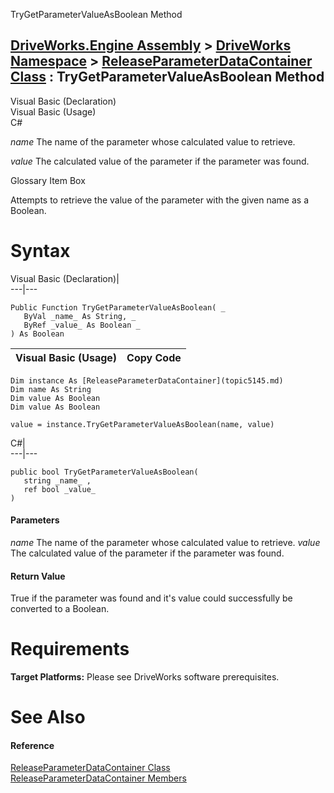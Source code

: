 TryGetParameterValueAsBoolean Method   
  
[DriveWorks.Engine Assembly](topic2156.md) > [DriveWorks Namespace](topic2159.md) > [ReleaseParameterDataContainer Class](topic5145.md) : TryGetParameterValueAsBoolean Method  
---  
  
Visual Basic (Declaration)    
Visual Basic (Usage)    
C# 

_name_
    The name of the parameter whose calculated value to retrieve.

_value_
    The calculated value of the parameter if the parameter was found.

Glossary Item Box

Attempts to retrieve the value of the parameter with the given name as a Boolean. 

# Syntax

Visual Basic (Declaration)|   
---|---  
      
    
    Public Function TryGetParameterValueAsBoolean( _
       ByVal _name_ As String, _
       ByRef _value_ As Boolean _
    ) As Boolean  
  
Visual Basic (Usage)| Copy Code  
---|---  
      
    
    Dim instance As [ReleaseParameterDataContainer](topic5145.md)
    Dim name As String
    Dim value As Boolean
    Dim value As Boolean
     
    value = instance.TryGetParameterValueAsBoolean(name, value)  
  
C#|   
---|---  
      
    
    public bool TryGetParameterValueAsBoolean( 
       string _name_ ,
       ref bool _value_
    )  
  
#### Parameters

 _name_
    The name of the parameter whose calculated value to retrieve.
_value_
    The calculated value of the parameter if the parameter was found.

#### Return Value

True if the parameter was found and it's value could successfully be converted to a Boolean.

# Requirements

**Target Platforms:** Please see DriveWorks software prerequisites.

# See Also

#### Reference

[ReleaseParameterDataContainer Class](topic5145.md)   
[ReleaseParameterDataContainer Members](topic5146.md)


